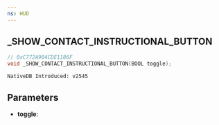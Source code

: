 ```yaml
---
ns: HUD 
---
```


## _SHOW_CONTACT_INSTRUCTIONAL_BUTTON

```c
// 0xC772A904CDE1186F 
void _SHOW_CONTACT_INSTRUCTIONAL_BUTTON(BOOL toggle);
```

```
NativeDB Introduced: v2545
```

## Parameters
* **toggle**:
